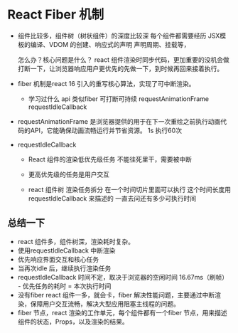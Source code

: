 # React Fiber 机制

- 组件比较多，组件树（树状组件）的深度比较深
    每个组件都需要经历 JSX模板的编译、VDOM 的创建、响应式的声明
    声明周期、挂载等，

    怎么办？核心问题是什么？
    react 组件渲染时同步代码，更加重要的没机会做
    打断一下，让浏览器响应用户更优先的先做一下，到时候再回来接着执行。

- fiber 机制是react 16 引入的重写核心算法，实现了可中断渲染。

    - 学习过什么 api 类似fiber
        可打断可持续
        requestAnimationFrame
        requestIdleCallback

- requestAnimationFrame
    是浏览器提供的用于在下一次重绘之前执行动画代码的API，它能确保动画流畅运行并节省资源。
    1s 执行60次 

- requestIdleCallback
    - React 组件的渲染低优先级任务
        不能往死里干，需要被中断
    - 更高优先级的任务是用户交互

    - react 组件树 渲染任务拆分
        在一个时间切片里面可以执行
        这个时间长度用requestIdleCallback 来描述的
        一直去问还有多少可执行时间


## 总结一下
- react 组件多，组件树深，渲染耗时复杂。
- 使用requestIdleCallback 中断渲染
- 优先响应界面交互和核心任务
- 当再次idle 后，继续执行渲染任务
- requestIdleCallback 时间不定，取决于浏览器的空闲时间 16.67ms（刷帧） - 优先任务的耗时 = 本次执行时间
- 没有fiber react 组件一多，就会卡，fiber 解决性能问题，主要通过中断渲染，保障用户交互流畅，解决大型应用阻塞主线程的问题。
- fiber 节点，react 渲染的工作单元，每个组件都有一个fiber 节点，用来描述组件的状态，Props，以及渲染的结果。
